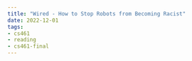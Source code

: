 ```yaml
---
title: "Wired - How to Stop Robots from Becoming Racist"
date: 2022-12-01
tags:
- cs461
- reading
- cs461-final
---
```

